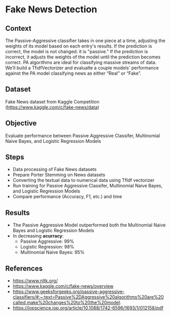 # Fake News Detection
## Context
The Passive-Aggressive classifier takes in one piece at a time, adjusting the weights of its model based on each entry's results. If the prediction is correct, the model is not changed: it is "passive." If the prediction is incorrect, it adjusts the weights of the model until the prediction becomes correct. PA algorithms are ideal for classifying massive streams of data. We’ll build a TfidfVectorizer and evalualte a couple models' performance against the PA model classifying news as either “Real” or “Fake”. 
## Dataset
Fake News dataset from Kaggle Competition (https://www.kaggle.com/c/fake-news/data)
## Objective
Evaluate performance between Passive Aggressive Classifer, Multinomial Naive Bayes, and Logistic Regression Models
## Steps
* Data processing of Fake News datasets
* Prepare Porter Stemming on News datasets
* Converting the textual data to numerical data using TfIdf vectorizer
* Run training for Passive Aggressive Classifer, Multinomial Naive Bayes, and Logistic Regression Models
* Compare performance (Accuracy, F1, etc.) and time
## Results
* The Passive Aggressive Model outperformed both the Multinomial Naive Bayes and Logistic Regression Models
* In decreasing **acurracy**:
    * Passive Aggressive: 99%
    * Logistic Regression: 98%
    * Multinomial Naive Bayes: 95%
## References
* https://www.nltk.org/
* https://www.kaggle.com/c/fake-news/overview
* https://www.geeksforgeeks.org/passive-aggressive-classifiers/#:~:text=Passive%2DAggressive%20algorithms%20are%20called,make%20changes%20to%20the%20model.
* https://iopscience.iop.org/article/10.1088/1742-6596/1693/1/012158/pdf